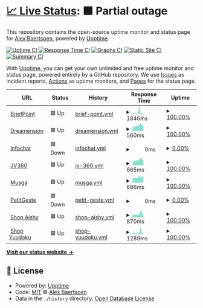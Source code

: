 # [📈 Live Status](https://status.dreamension.fr): <!--live status--> **🟧 Partial outage**

This repository contains the open-source uptime monitor and status page for [Alex Baertsoen](http://alex.baertsoen.fr), powered by [Upptime](https://github.com/upptime/upptime).

[![Uptime CI](https://github.com/abaertsoen/upptime/workflows/Uptime%20CI/badge.svg)](https://github.com/abaertsoen/upptime/actions?query=workflow%3A%22Uptime+CI%22)
[![Response Time CI](https://github.com/abaertsoen/upptime/workflows/Response%20Time%20CI/badge.svg)](https://github.com/abaertsoen/upptime/actions?query=workflow%3A%22Response+Time+CI%22)
[![Graphs CI](https://github.com/abaertsoen/upptime/workflows/Graphs%20CI/badge.svg)](https://github.com/abaertsoen/upptime/actions?query=workflow%3A%22Graphs+CI%22)
[![Static Site CI](https://github.com/abaertsoen/upptime/workflows/Static%20Site%20CI/badge.svg)](https://github.com/abaertsoen/upptime/actions?query=workflow%3A%22Static+Site+CI%22)
[![Summary CI](https://github.com/abaertsoen/upptime/workflows/Summary%20CI/badge.svg)](https://github.com/abaertsoen/upptime/actions?query=workflow%3A%22Summary+CI%22)

With [Upptime](https://upptime.js.org), you can get your own unlimited and free uptime monitor and status page, powered entirely by a GitHub repository. We use [Issues](https://github.com/abaertsoen/upptime/issues) as incident reports, [Actions](https://github.com/abaertsoen/upptime/actions) as uptime monitors, and [Pages](https://status.dreamension.fr) for the status page.

<!--start: status pages-->
<!-- This summary is generated by Upptime (https://github.com/upptime/upptime) -->
<!-- Do not edit this manually, your changes will be overwritten -->
<!-- prettier-ignore -->
| URL | Status | History | Response Time | Uptime |
| --- | ------ | ------- | ------------- | ------ |
| <img alt="" src="https://icons.duckduckgo.com/ip3/www.briefpoint.fr.ico" height="13"> [BriefPoint](https://www.briefpoint.fr) | 🟩 Up | [brief-point.yml](https://github.com/abaertsoen/upptime/commits/HEAD/history/brief-point.yml) | <details><summary><img alt="Response time graph" src="./graphs/brief-point/response-time-week.png" height="20"> 1846ms</summary><br><a href="https://status.dreamension.fr/history/brief-point"><img alt="Response time 2909" src="https://img.shields.io/endpoint?url=https%3A%2F%2Fraw.githubusercontent.com%2Fabaertsoen%2Fupptime%2FHEAD%2Fapi%2Fbrief-point%2Fresponse-time.json"></a><br><a href="https://status.dreamension.fr/history/brief-point"><img alt="24-hour response time 1059" src="https://img.shields.io/endpoint?url=https%3A%2F%2Fraw.githubusercontent.com%2Fabaertsoen%2Fupptime%2FHEAD%2Fapi%2Fbrief-point%2Fresponse-time-day.json"></a><br><a href="https://status.dreamension.fr/history/brief-point"><img alt="7-day response time 1846" src="https://img.shields.io/endpoint?url=https%3A%2F%2Fraw.githubusercontent.com%2Fabaertsoen%2Fupptime%2FHEAD%2Fapi%2Fbrief-point%2Fresponse-time-week.json"></a><br><a href="https://status.dreamension.fr/history/brief-point"><img alt="30-day response time 1314" src="https://img.shields.io/endpoint?url=https%3A%2F%2Fraw.githubusercontent.com%2Fabaertsoen%2Fupptime%2FHEAD%2Fapi%2Fbrief-point%2Fresponse-time-month.json"></a><br><a href="https://status.dreamension.fr/history/brief-point"><img alt="1-year response time 2859" src="https://img.shields.io/endpoint?url=https%3A%2F%2Fraw.githubusercontent.com%2Fabaertsoen%2Fupptime%2FHEAD%2Fapi%2Fbrief-point%2Fresponse-time-year.json"></a></details> | <details><summary><a href="https://status.dreamension.fr/history/brief-point">100.00%</a></summary><a href="https://status.dreamension.fr/history/brief-point"><img alt="All-time uptime 79.94%" src="https://img.shields.io/endpoint?url=https%3A%2F%2Fraw.githubusercontent.com%2Fabaertsoen%2Fupptime%2FHEAD%2Fapi%2Fbrief-point%2Fuptime.json"></a><br><a href="https://status.dreamension.fr/history/brief-point"><img alt="24-hour uptime 100.00%" src="https://img.shields.io/endpoint?url=https%3A%2F%2Fraw.githubusercontent.com%2Fabaertsoen%2Fupptime%2FHEAD%2Fapi%2Fbrief-point%2Fuptime-day.json"></a><br><a href="https://status.dreamension.fr/history/brief-point"><img alt="7-day uptime 100.00%" src="https://img.shields.io/endpoint?url=https%3A%2F%2Fraw.githubusercontent.com%2Fabaertsoen%2Fupptime%2FHEAD%2Fapi%2Fbrief-point%2Fuptime-week.json"></a><br><a href="https://status.dreamension.fr/history/brief-point"><img alt="30-day uptime 99.60%" src="https://img.shields.io/endpoint?url=https%3A%2F%2Fraw.githubusercontent.com%2Fabaertsoen%2Fupptime%2FHEAD%2Fapi%2Fbrief-point%2Fuptime-month.json"></a><br><a href="https://status.dreamension.fr/history/brief-point"><img alt="1-year uptime 99.76%" src="https://img.shields.io/endpoint?url=https%3A%2F%2Fraw.githubusercontent.com%2Fabaertsoen%2Fupptime%2FHEAD%2Fapi%2Fbrief-point%2Fuptime-year.json"></a></details>
| <img alt="" src="https://icons.duckduckgo.com/ip3/dreamension.fr.ico" height="13"> [Dreamension](https://dreamension.fr) | 🟩 Up | [dreamension.yml](https://github.com/abaertsoen/upptime/commits/HEAD/history/dreamension.yml) | <details><summary><img alt="Response time graph" src="./graphs/dreamension/response-time-week.png" height="20"> 560ms</summary><br><a href="https://status.dreamension.fr/history/dreamension"><img alt="Response time 651" src="https://img.shields.io/endpoint?url=https%3A%2F%2Fraw.githubusercontent.com%2Fabaertsoen%2Fupptime%2FHEAD%2Fapi%2Fdreamension%2Fresponse-time.json"></a><br><a href="https://status.dreamension.fr/history/dreamension"><img alt="24-hour response time 670" src="https://img.shields.io/endpoint?url=https%3A%2F%2Fraw.githubusercontent.com%2Fabaertsoen%2Fupptime%2FHEAD%2Fapi%2Fdreamension%2Fresponse-time-day.json"></a><br><a href="https://status.dreamension.fr/history/dreamension"><img alt="7-day response time 560" src="https://img.shields.io/endpoint?url=https%3A%2F%2Fraw.githubusercontent.com%2Fabaertsoen%2Fupptime%2FHEAD%2Fapi%2Fdreamension%2Fresponse-time-week.json"></a><br><a href="https://status.dreamension.fr/history/dreamension"><img alt="30-day response time 886" src="https://img.shields.io/endpoint?url=https%3A%2F%2Fraw.githubusercontent.com%2Fabaertsoen%2Fupptime%2FHEAD%2Fapi%2Fdreamension%2Fresponse-time-month.json"></a><br><a href="https://status.dreamension.fr/history/dreamension"><img alt="1-year response time 641" src="https://img.shields.io/endpoint?url=https%3A%2F%2Fraw.githubusercontent.com%2Fabaertsoen%2Fupptime%2FHEAD%2Fapi%2Fdreamension%2Fresponse-time-year.json"></a></details> | <details><summary><a href="https://status.dreamension.fr/history/dreamension">100.00%</a></summary><a href="https://status.dreamension.fr/history/dreamension"><img alt="All-time uptime 99.89%" src="https://img.shields.io/endpoint?url=https%3A%2F%2Fraw.githubusercontent.com%2Fabaertsoen%2Fupptime%2FHEAD%2Fapi%2Fdreamension%2Fuptime.json"></a><br><a href="https://status.dreamension.fr/history/dreamension"><img alt="24-hour uptime 100.00%" src="https://img.shields.io/endpoint?url=https%3A%2F%2Fraw.githubusercontent.com%2Fabaertsoen%2Fupptime%2FHEAD%2Fapi%2Fdreamension%2Fuptime-day.json"></a><br><a href="https://status.dreamension.fr/history/dreamension"><img alt="7-day uptime 100.00%" src="https://img.shields.io/endpoint?url=https%3A%2F%2Fraw.githubusercontent.com%2Fabaertsoen%2Fupptime%2FHEAD%2Fapi%2Fdreamension%2Fuptime-week.json"></a><br><a href="https://status.dreamension.fr/history/dreamension"><img alt="30-day uptime 99.88%" src="https://img.shields.io/endpoint?url=https%3A%2F%2Fraw.githubusercontent.com%2Fabaertsoen%2Fupptime%2FHEAD%2Fapi%2Fdreamension%2Fuptime-month.json"></a><br><a href="https://status.dreamension.fr/history/dreamension"><img alt="1-year uptime 99.93%" src="https://img.shields.io/endpoint?url=https%3A%2F%2Fraw.githubusercontent.com%2Fabaertsoen%2Fupptime%2FHEAD%2Fapi%2Fdreamension%2Fuptime-year.json"></a></details>
| <img alt="" src="https://icons.duckduckgo.com/ip3/www.infochat.fr.ico" height="13"> [Infochat](https://www.infochat.fr) | 🟥 Down | [infochat.yml](https://github.com/abaertsoen/upptime/commits/HEAD/history/infochat.yml) | <details><summary><img alt="Response time graph" src="./graphs/infochat/response-time-week.png" height="20"> 0ms</summary><br><a href="https://status.dreamension.fr/history/infochat"><img alt="Response time 2449" src="https://img.shields.io/endpoint?url=https%3A%2F%2Fraw.githubusercontent.com%2Fabaertsoen%2Fupptime%2FHEAD%2Fapi%2Finfochat%2Fresponse-time.json"></a><br><a href="https://status.dreamension.fr/history/infochat"><img alt="24-hour response time 0" src="https://img.shields.io/endpoint?url=https%3A%2F%2Fraw.githubusercontent.com%2Fabaertsoen%2Fupptime%2FHEAD%2Fapi%2Finfochat%2Fresponse-time-day.json"></a><br><a href="https://status.dreamension.fr/history/infochat"><img alt="7-day response time 0" src="https://img.shields.io/endpoint?url=https%3A%2F%2Fraw.githubusercontent.com%2Fabaertsoen%2Fupptime%2FHEAD%2Fapi%2Finfochat%2Fresponse-time-week.json"></a><br><a href="https://status.dreamension.fr/history/infochat"><img alt="30-day response time 0" src="https://img.shields.io/endpoint?url=https%3A%2F%2Fraw.githubusercontent.com%2Fabaertsoen%2Fupptime%2FHEAD%2Fapi%2Finfochat%2Fresponse-time-month.json"></a><br><a href="https://status.dreamension.fr/history/infochat"><img alt="1-year response time 2459" src="https://img.shields.io/endpoint?url=https%3A%2F%2Fraw.githubusercontent.com%2Fabaertsoen%2Fupptime%2FHEAD%2Fapi%2Finfochat%2Fresponse-time-year.json"></a></details> | <details><summary><a href="https://status.dreamension.fr/history/infochat">0.00%</a></summary><a href="https://status.dreamension.fr/history/infochat"><img alt="All-time uptime 46.43%" src="https://img.shields.io/endpoint?url=https%3A%2F%2Fraw.githubusercontent.com%2Fabaertsoen%2Fupptime%2FHEAD%2Fapi%2Finfochat%2Fuptime.json"></a><br><a href="https://status.dreamension.fr/history/infochat"><img alt="24-hour uptime 0.00%" src="https://img.shields.io/endpoint?url=https%3A%2F%2Fraw.githubusercontent.com%2Fabaertsoen%2Fupptime%2FHEAD%2Fapi%2Finfochat%2Fuptime-day.json"></a><br><a href="https://status.dreamension.fr/history/infochat"><img alt="7-day uptime 0.00%" src="https://img.shields.io/endpoint?url=https%3A%2F%2Fraw.githubusercontent.com%2Fabaertsoen%2Fupptime%2FHEAD%2Fapi%2Finfochat%2Fuptime-week.json"></a><br><a href="https://status.dreamension.fr/history/infochat"><img alt="30-day uptime 0.00%" src="https://img.shields.io/endpoint?url=https%3A%2F%2Fraw.githubusercontent.com%2Fabaertsoen%2Fupptime%2FHEAD%2Fapi%2Finfochat%2Fuptime-month.json"></a><br><a href="https://status.dreamension.fr/history/infochat"><img alt="1-year uptime 18.83%" src="https://img.shields.io/endpoint?url=https%3A%2F%2Fraw.githubusercontent.com%2Fabaertsoen%2Fupptime%2FHEAD%2Fapi%2Finfochat%2Fuptime-year.json"></a></details>
| <img alt="" src="https://icons.duckduckgo.com/ip3/jv360.fr.ico" height="13"> [JV360](https://jv360.fr) | 🟩 Up | [jv-360.yml](https://github.com/abaertsoen/upptime/commits/HEAD/history/jv-360.yml) | <details><summary><img alt="Response time graph" src="./graphs/jv-360/response-time-week.png" height="20"> 665ms</summary><br><a href="https://status.dreamension.fr/history/jv-360"><img alt="Response time 709" src="https://img.shields.io/endpoint?url=https%3A%2F%2Fraw.githubusercontent.com%2Fabaertsoen%2Fupptime%2FHEAD%2Fapi%2Fjv-360%2Fresponse-time.json"></a><br><a href="https://status.dreamension.fr/history/jv-360"><img alt="24-hour response time 793" src="https://img.shields.io/endpoint?url=https%3A%2F%2Fraw.githubusercontent.com%2Fabaertsoen%2Fupptime%2FHEAD%2Fapi%2Fjv-360%2Fresponse-time-day.json"></a><br><a href="https://status.dreamension.fr/history/jv-360"><img alt="7-day response time 665" src="https://img.shields.io/endpoint?url=https%3A%2F%2Fraw.githubusercontent.com%2Fabaertsoen%2Fupptime%2FHEAD%2Fapi%2Fjv-360%2Fresponse-time-week.json"></a><br><a href="https://status.dreamension.fr/history/jv-360"><img alt="30-day response time 710" src="https://img.shields.io/endpoint?url=https%3A%2F%2Fraw.githubusercontent.com%2Fabaertsoen%2Fupptime%2FHEAD%2Fapi%2Fjv-360%2Fresponse-time-month.json"></a><br><a href="https://status.dreamension.fr/history/jv-360"><img alt="1-year response time 711" src="https://img.shields.io/endpoint?url=https%3A%2F%2Fraw.githubusercontent.com%2Fabaertsoen%2Fupptime%2FHEAD%2Fapi%2Fjv-360%2Fresponse-time-year.json"></a></details> | <details><summary><a href="https://status.dreamension.fr/history/jv-360">100.00%</a></summary><a href="https://status.dreamension.fr/history/jv-360"><img alt="All-time uptime 98.95%" src="https://img.shields.io/endpoint?url=https%3A%2F%2Fraw.githubusercontent.com%2Fabaertsoen%2Fupptime%2FHEAD%2Fapi%2Fjv-360%2Fuptime.json"></a><br><a href="https://status.dreamension.fr/history/jv-360"><img alt="24-hour uptime 100.00%" src="https://img.shields.io/endpoint?url=https%3A%2F%2Fraw.githubusercontent.com%2Fabaertsoen%2Fupptime%2FHEAD%2Fapi%2Fjv-360%2Fuptime-day.json"></a><br><a href="https://status.dreamension.fr/history/jv-360"><img alt="7-day uptime 100.00%" src="https://img.shields.io/endpoint?url=https%3A%2F%2Fraw.githubusercontent.com%2Fabaertsoen%2Fupptime%2FHEAD%2Fapi%2Fjv-360%2Fuptime-week.json"></a><br><a href="https://status.dreamension.fr/history/jv-360"><img alt="30-day uptime 100.00%" src="https://img.shields.io/endpoint?url=https%3A%2F%2Fraw.githubusercontent.com%2Fabaertsoen%2Fupptime%2FHEAD%2Fapi%2Fjv-360%2Fuptime-month.json"></a><br><a href="https://status.dreamension.fr/history/jv-360"><img alt="1-year uptime 97.55%" src="https://img.shields.io/endpoint?url=https%3A%2F%2Fraw.githubusercontent.com%2Fabaertsoen%2Fupptime%2FHEAD%2Fapi%2Fjv-360%2Fuptime-year.json"></a></details>
| <img alt="" src="https://icons.duckduckgo.com/ip3/musga.fr.ico" height="13"> [Musga](https://musga.fr) | 🟩 Up | [musga.yml](https://github.com/abaertsoen/upptime/commits/HEAD/history/musga.yml) | <details><summary><img alt="Response time graph" src="./graphs/musga/response-time-week.png" height="20"> 686ms</summary><br><a href="https://status.dreamension.fr/history/musga"><img alt="Response time 749" src="https://img.shields.io/endpoint?url=https%3A%2F%2Fraw.githubusercontent.com%2Fabaertsoen%2Fupptime%2FHEAD%2Fapi%2Fmusga%2Fresponse-time.json"></a><br><a href="https://status.dreamension.fr/history/musga"><img alt="24-hour response time 813" src="https://img.shields.io/endpoint?url=https%3A%2F%2Fraw.githubusercontent.com%2Fabaertsoen%2Fupptime%2FHEAD%2Fapi%2Fmusga%2Fresponse-time-day.json"></a><br><a href="https://status.dreamension.fr/history/musga"><img alt="7-day response time 686" src="https://img.shields.io/endpoint?url=https%3A%2F%2Fraw.githubusercontent.com%2Fabaertsoen%2Fupptime%2FHEAD%2Fapi%2Fmusga%2Fresponse-time-week.json"></a><br><a href="https://status.dreamension.fr/history/musga"><img alt="30-day response time 672" src="https://img.shields.io/endpoint?url=https%3A%2F%2Fraw.githubusercontent.com%2Fabaertsoen%2Fupptime%2FHEAD%2Fapi%2Fmusga%2Fresponse-time-month.json"></a><br><a href="https://status.dreamension.fr/history/musga"><img alt="1-year response time 746" src="https://img.shields.io/endpoint?url=https%3A%2F%2Fraw.githubusercontent.com%2Fabaertsoen%2Fupptime%2FHEAD%2Fapi%2Fmusga%2Fresponse-time-year.json"></a></details> | <details><summary><a href="https://status.dreamension.fr/history/musga">100.00%</a></summary><a href="https://status.dreamension.fr/history/musga"><img alt="All-time uptime 99.90%" src="https://img.shields.io/endpoint?url=https%3A%2F%2Fraw.githubusercontent.com%2Fabaertsoen%2Fupptime%2FHEAD%2Fapi%2Fmusga%2Fuptime.json"></a><br><a href="https://status.dreamension.fr/history/musga"><img alt="24-hour uptime 100.00%" src="https://img.shields.io/endpoint?url=https%3A%2F%2Fraw.githubusercontent.com%2Fabaertsoen%2Fupptime%2FHEAD%2Fapi%2Fmusga%2Fuptime-day.json"></a><br><a href="https://status.dreamension.fr/history/musga"><img alt="7-day uptime 100.00%" src="https://img.shields.io/endpoint?url=https%3A%2F%2Fraw.githubusercontent.com%2Fabaertsoen%2Fupptime%2FHEAD%2Fapi%2Fmusga%2Fuptime-week.json"></a><br><a href="https://status.dreamension.fr/history/musga"><img alt="30-day uptime 99.88%" src="https://img.shields.io/endpoint?url=https%3A%2F%2Fraw.githubusercontent.com%2Fabaertsoen%2Fupptime%2FHEAD%2Fapi%2Fmusga%2Fuptime-month.json"></a><br><a href="https://status.dreamension.fr/history/musga"><img alt="1-year uptime 99.92%" src="https://img.shields.io/endpoint?url=https%3A%2F%2Fraw.githubusercontent.com%2Fabaertsoen%2Fupptime%2FHEAD%2Fapi%2Fmusga%2Fuptime-year.json"></a></details>
| <img alt="" src="https://icons.duckduckgo.com/ip3/petitgeste.fr.ico" height="13"> [PetitGeste](https://petitgeste.fr) | 🟥 Down | [petit-geste.yml](https://github.com/abaertsoen/upptime/commits/HEAD/history/petit-geste.yml) | <details><summary><img alt="Response time graph" src="./graphs/petit-geste/response-time-week.png" height="20"> 0ms</summary><br><a href="https://status.dreamension.fr/history/petit-geste"><img alt="Response time 0" src="https://img.shields.io/endpoint?url=https%3A%2F%2Fraw.githubusercontent.com%2Fabaertsoen%2Fupptime%2FHEAD%2Fapi%2Fpetit-geste%2Fresponse-time.json"></a><br><a href="https://status.dreamension.fr/history/petit-geste"><img alt="24-hour response time 0" src="https://img.shields.io/endpoint?url=https%3A%2F%2Fraw.githubusercontent.com%2Fabaertsoen%2Fupptime%2FHEAD%2Fapi%2Fpetit-geste%2Fresponse-time-day.json"></a><br><a href="https://status.dreamension.fr/history/petit-geste"><img alt="7-day response time 0" src="https://img.shields.io/endpoint?url=https%3A%2F%2Fraw.githubusercontent.com%2Fabaertsoen%2Fupptime%2FHEAD%2Fapi%2Fpetit-geste%2Fresponse-time-week.json"></a><br><a href="https://status.dreamension.fr/history/petit-geste"><img alt="30-day response time 0" src="https://img.shields.io/endpoint?url=https%3A%2F%2Fraw.githubusercontent.com%2Fabaertsoen%2Fupptime%2FHEAD%2Fapi%2Fpetit-geste%2Fresponse-time-month.json"></a><br><a href="https://status.dreamension.fr/history/petit-geste"><img alt="1-year response time 0" src="https://img.shields.io/endpoint?url=https%3A%2F%2Fraw.githubusercontent.com%2Fabaertsoen%2Fupptime%2FHEAD%2Fapi%2Fpetit-geste%2Fresponse-time-year.json"></a></details> | <details><summary><a href="https://status.dreamension.fr/history/petit-geste">0.00%</a></summary><a href="https://status.dreamension.fr/history/petit-geste"><img alt="All-time uptime 6.02%" src="https://img.shields.io/endpoint?url=https%3A%2F%2Fraw.githubusercontent.com%2Fabaertsoen%2Fupptime%2FHEAD%2Fapi%2Fpetit-geste%2Fuptime.json"></a><br><a href="https://status.dreamension.fr/history/petit-geste"><img alt="24-hour uptime 0.00%" src="https://img.shields.io/endpoint?url=https%3A%2F%2Fraw.githubusercontent.com%2Fabaertsoen%2Fupptime%2FHEAD%2Fapi%2Fpetit-geste%2Fuptime-day.json"></a><br><a href="https://status.dreamension.fr/history/petit-geste"><img alt="7-day uptime 0.00%" src="https://img.shields.io/endpoint?url=https%3A%2F%2Fraw.githubusercontent.com%2Fabaertsoen%2Fupptime%2FHEAD%2Fapi%2Fpetit-geste%2Fuptime-week.json"></a><br><a href="https://status.dreamension.fr/history/petit-geste"><img alt="30-day uptime 0.00%" src="https://img.shields.io/endpoint?url=https%3A%2F%2Fraw.githubusercontent.com%2Fabaertsoen%2Fupptime%2FHEAD%2Fapi%2Fpetit-geste%2Fuptime-month.json"></a><br><a href="https://status.dreamension.fr/history/petit-geste"><img alt="1-year uptime 0.00%" src="https://img.shields.io/endpoint?url=https%3A%2F%2Fraw.githubusercontent.com%2Fabaertsoen%2Fupptime%2FHEAD%2Fapi%2Fpetit-geste%2Fuptime-year.json"></a></details>
| <img alt="" src="https://icons.duckduckgo.com/ip3/aishy.fr.ico" height="13"> [Shop Aishy](https://aishy.fr) | 🟩 Up | [shop-aishy.yml](https://github.com/abaertsoen/upptime/commits/HEAD/history/shop-aishy.yml) | <details><summary><img alt="Response time graph" src="./graphs/shop-aishy/response-time-week.png" height="20"> 870ms</summary><br><a href="https://status.dreamension.fr/history/shop-aishy"><img alt="Response time 1245" src="https://img.shields.io/endpoint?url=https%3A%2F%2Fraw.githubusercontent.com%2Fabaertsoen%2Fupptime%2FHEAD%2Fapi%2Fshop-aishy%2Fresponse-time.json"></a><br><a href="https://status.dreamension.fr/history/shop-aishy"><img alt="24-hour response time 947" src="https://img.shields.io/endpoint?url=https%3A%2F%2Fraw.githubusercontent.com%2Fabaertsoen%2Fupptime%2FHEAD%2Fapi%2Fshop-aishy%2Fresponse-time-day.json"></a><br><a href="https://status.dreamension.fr/history/shop-aishy"><img alt="7-day response time 870" src="https://img.shields.io/endpoint?url=https%3A%2F%2Fraw.githubusercontent.com%2Fabaertsoen%2Fupptime%2FHEAD%2Fapi%2Fshop-aishy%2Fresponse-time-week.json"></a><br><a href="https://status.dreamension.fr/history/shop-aishy"><img alt="30-day response time 1322" src="https://img.shields.io/endpoint?url=https%3A%2F%2Fraw.githubusercontent.com%2Fabaertsoen%2Fupptime%2FHEAD%2Fapi%2Fshop-aishy%2Fresponse-time-month.json"></a><br><a href="https://status.dreamension.fr/history/shop-aishy"><img alt="1-year response time 1125" src="https://img.shields.io/endpoint?url=https%3A%2F%2Fraw.githubusercontent.com%2Fabaertsoen%2Fupptime%2FHEAD%2Fapi%2Fshop-aishy%2Fresponse-time-year.json"></a></details> | <details><summary><a href="https://status.dreamension.fr/history/shop-aishy">100.00%</a></summary><a href="https://status.dreamension.fr/history/shop-aishy"><img alt="All-time uptime 99.80%" src="https://img.shields.io/endpoint?url=https%3A%2F%2Fraw.githubusercontent.com%2Fabaertsoen%2Fupptime%2FHEAD%2Fapi%2Fshop-aishy%2Fuptime.json"></a><br><a href="https://status.dreamension.fr/history/shop-aishy"><img alt="24-hour uptime 100.00%" src="https://img.shields.io/endpoint?url=https%3A%2F%2Fraw.githubusercontent.com%2Fabaertsoen%2Fupptime%2FHEAD%2Fapi%2Fshop-aishy%2Fuptime-day.json"></a><br><a href="https://status.dreamension.fr/history/shop-aishy"><img alt="7-day uptime 100.00%" src="https://img.shields.io/endpoint?url=https%3A%2F%2Fraw.githubusercontent.com%2Fabaertsoen%2Fupptime%2FHEAD%2Fapi%2Fshop-aishy%2Fuptime-week.json"></a><br><a href="https://status.dreamension.fr/history/shop-aishy"><img alt="30-day uptime 99.57%" src="https://img.shields.io/endpoint?url=https%3A%2F%2Fraw.githubusercontent.com%2Fabaertsoen%2Fupptime%2FHEAD%2Fapi%2Fshop-aishy%2Fuptime-month.json"></a><br><a href="https://status.dreamension.fr/history/shop-aishy"><img alt="1-year uptime 99.90%" src="https://img.shields.io/endpoint?url=https%3A%2F%2Fraw.githubusercontent.com%2Fabaertsoen%2Fupptime%2FHEAD%2Fapi%2Fshop-aishy%2Fuptime-year.json"></a></details>
| <img alt="" src="https://icons.duckduckgo.com/ip3/yuudoku.jv360.fr.ico" height="13"> [Shop Yuudoku](https://yuudoku.jv360.fr) | 🟩 Up | [shop-yuudoku.yml](https://github.com/abaertsoen/upptime/commits/HEAD/history/shop-yuudoku.yml) | <details><summary><img alt="Response time graph" src="./graphs/shop-yuudoku/response-time-week.png" height="20"> 1289ms</summary><br><a href="https://status.dreamension.fr/history/shop-yuudoku"><img alt="Response time 1127" src="https://img.shields.io/endpoint?url=https%3A%2F%2Fraw.githubusercontent.com%2Fabaertsoen%2Fupptime%2FHEAD%2Fapi%2Fshop-yuudoku%2Fresponse-time.json"></a><br><a href="https://status.dreamension.fr/history/shop-yuudoku"><img alt="24-hour response time 688" src="https://img.shields.io/endpoint?url=https%3A%2F%2Fraw.githubusercontent.com%2Fabaertsoen%2Fupptime%2FHEAD%2Fapi%2Fshop-yuudoku%2Fresponse-time-day.json"></a><br><a href="https://status.dreamension.fr/history/shop-yuudoku"><img alt="7-day response time 1289" src="https://img.shields.io/endpoint?url=https%3A%2F%2Fraw.githubusercontent.com%2Fabaertsoen%2Fupptime%2FHEAD%2Fapi%2Fshop-yuudoku%2Fresponse-time-week.json"></a><br><a href="https://status.dreamension.fr/history/shop-yuudoku"><img alt="30-day response time 1581" src="https://img.shields.io/endpoint?url=https%3A%2F%2Fraw.githubusercontent.com%2Fabaertsoen%2Fupptime%2FHEAD%2Fapi%2Fshop-yuudoku%2Fresponse-time-month.json"></a><br><a href="https://status.dreamension.fr/history/shop-yuudoku"><img alt="1-year response time 1012" src="https://img.shields.io/endpoint?url=https%3A%2F%2Fraw.githubusercontent.com%2Fabaertsoen%2Fupptime%2FHEAD%2Fapi%2Fshop-yuudoku%2Fresponse-time-year.json"></a></details> | <details><summary><a href="https://status.dreamension.fr/history/shop-yuudoku">100.00%</a></summary><a href="https://status.dreamension.fr/history/shop-yuudoku"><img alt="All-time uptime 99.85%" src="https://img.shields.io/endpoint?url=https%3A%2F%2Fraw.githubusercontent.com%2Fabaertsoen%2Fupptime%2FHEAD%2Fapi%2Fshop-yuudoku%2Fuptime.json"></a><br><a href="https://status.dreamension.fr/history/shop-yuudoku"><img alt="24-hour uptime 100.00%" src="https://img.shields.io/endpoint?url=https%3A%2F%2Fraw.githubusercontent.com%2Fabaertsoen%2Fupptime%2FHEAD%2Fapi%2Fshop-yuudoku%2Fuptime-day.json"></a><br><a href="https://status.dreamension.fr/history/shop-yuudoku"><img alt="7-day uptime 100.00%" src="https://img.shields.io/endpoint?url=https%3A%2F%2Fraw.githubusercontent.com%2Fabaertsoen%2Fupptime%2FHEAD%2Fapi%2Fshop-yuudoku%2Fuptime-week.json"></a><br><a href="https://status.dreamension.fr/history/shop-yuudoku"><img alt="30-day uptime 100.00%" src="https://img.shields.io/endpoint?url=https%3A%2F%2Fraw.githubusercontent.com%2Fabaertsoen%2Fupptime%2FHEAD%2Fapi%2Fshop-yuudoku%2Fuptime-month.json"></a><br><a href="https://status.dreamension.fr/history/shop-yuudoku"><img alt="1-year uptime 99.94%" src="https://img.shields.io/endpoint?url=https%3A%2F%2Fraw.githubusercontent.com%2Fabaertsoen%2Fupptime%2FHEAD%2Fapi%2Fshop-yuudoku%2Fuptime-year.json"></a></details>

<!--end: status pages-->

[**Visit our status website →**](https://status.dreamension.fr)

## 📄 License

- Powered by: [Upptime](https://github.com/upptime/upptime)
- Code: [MIT](./LICENSE) © [Alex Baertsoen](http://alex.baertsoen.fr)
- Data in the `./history` directory: [Open Database License](https://opendatacommons.org/licenses/odbl/1-0/)
